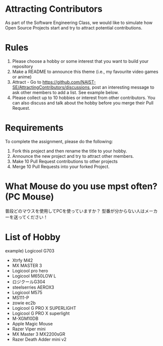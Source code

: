 # Attracting Contributors
As part of the Software Engineering Class, we would like to simulate how Open Source Projects start and try to attract potential contributions.

# Rules

1. Please choose a hobby or some interest that you want to build your repository
2. Make a README to announce this theme (i.e., my favourite video games or anime)
3. Attract - Go to https://github.com/NAIST-SE/AttractingContributors/discussions, post an interesting message to ask other members to add a list. See example below.
4. Please collect up to 10 hobbies or interest from other contributors. You can also discuss and talk about the hobby before you merge their Pull Request.

# Requirements
To complete the assignment, please do the following:
1. Fork this project and then rename the title to your hobby. 
2. Announce the new project and try to attract other members.
3. Make 10 Pull Request contributions to other projects
4. Merge 10 Pull Requests into your forked Project.

# What Mouse do you use mpst often? (PC Mouse)
普段どのマウスを使用してPCを使っていますか？
型番が分からない人はメーカーを送ってください！

# List of Hobby
example) Logicool G703
- Xtrfy M42
- MX MASTER 3
- Logicool pro hero
- Logicool M650LOW L
- ロジクールG304  
- steelserries AEROX3
- Logicool M575
- MS111-P
- zowie ec2b
- Logicool G PRO X SUPERLIGHT
- Logicool G PRO X superlight
- M-XGM10DB
- Apple Magic Mouse
- Razer Viper mini
- MX Master 3 MX2200sGR 
- Razer Death Adder mini v2